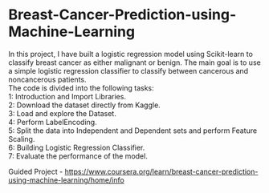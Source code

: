 # Breast-Cancer-Prediction-using-Machine-Learning
In this project, I have built a logistic regression model using Scikit-learn to classify breast cancer as either malignant or benign. The main goal is to use a simple logistic regression classifier to classify between cancerous and noncancerous patients.                                                                                                                                                                           
The code is divided into the following tasks:                                                                                                                                                                          
1: Introduction and Import Libraries.                                                                                                                                                                             
2: Download the dataset directly from Kaggle.                                                                                                                                                                     
3: Load and explore the Dataset.                                                                                                                                                                                  
4: Perform LabelEncoding.                                                                                                                                                                                         
5: Split the data into Independent and Dependent sets and perform Feature Scaling.                                                                                                                                
6: Building Logistic Regression Classifier.                                                                                                                                                                       
7: Evaluate the performance of the model.

Guided Project - https://www.coursera.org/learn/breast-cancer-prediction-using-machine-learning/home/info
